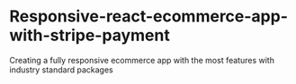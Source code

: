# Responsive-react-ecommerce-app-with-stripe-payment
 Creating a fully responsive ecommerce app with the most features with industry standard packages
